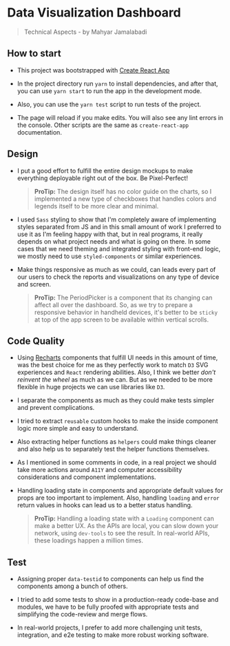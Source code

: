 # Data Visualization Dashboard

> Technical Aspects - by Mahyar Jamalabadi

## How to start

- This project was bootstrapped with [Create React App](https://github.com/facebook/create-react-app)

- In the project directory run `yarn` to install dependencies, and after that, you can use
  `yarn start`
  to run the app in the development mode.

- Also, you can use the `yarn test` script to run tests of the project.

- The page will reload if you make edits.
  You will also see any lint errors in the console.
  Other scripts are the same as `create-react-app` documentation.

## Design

- I put a good effort to fulfill the entire design mockups to make everything deployable right out of the box. Be Pixel-Perfect!

  > **ProTip:** The design itself has no color guide on the charts, so I implemented a new type of checkboxes that handles colors and legends itself to be more clear and minimal.

- I used `Sass` styling to show that I'm completely aware of implementing styles separated from JS and in this small amount of work I preferred to use it as I'm feeling happy with that, but in real programs, it really depends on what project needs and what is going on there. In some cases that we need theming and integrated styling with front-end logic, we mostly need to use `styled-components` or similar experiences.

- Make things responsive as much as we could, can leads every part of our users to check the reports and visualizations on any type of device and screen.

  > **ProTip:** The PeriodPicker is a component that its changing can affect all over the dashboard. So, as we try to prepare a responsive behavior in handheld devices, it's better to be `sticky` at top of the app screen to be available within vertical scrolls.

## Code Quality

- Using [Recharts](https://recharts.org/) components that fulfill UI needs in this amount of time, was the best choice for me as they perfectly work to match `D3` SVG experiences and `React` rendering abilities. Also, I think we better _don't reinvent the wheel_ as much as we can. But as we needed to be more flexible in huge projects we can use libraries like `D3`.

- I separate the components as much as they could make tests simpler and prevent complications.

- I tried to extract `reusable` custom hooks to make the inside component logic more simple and easy to understand.

- Also extracting helper functions as `helpers` could make things cleaner and also help us to separately test the helper functions themselves.

- As I mentioned in some comments in code, in a real project we should take more actions around `A11Y` and computer accessibility considerations and component implementations.

- Handling loading state in components and appropriate default values for props are too important to implement. Also, handling `loading` and `error` return values in hooks can lead us to a better status handling.

  > **ProTip:** Handling a loading state with a `Loading` component can make a better UX. As the APIs are local, you can slow down your network, using `dev-tools` to see the result. In real-world APIs, these loadings happen a million times.

## Test

- Assigning proper `data-testid` to components can help us find the components among a bunch of others.

- I tried to add some tests to show in a production-ready code-base and modules, we have to be fully proofed with appropriate tests and simplifying the code-review and merge flows.

- In real-world projects, I prefer to add more challenging unit tests, integration, and e2e testing to make more robust working software.
